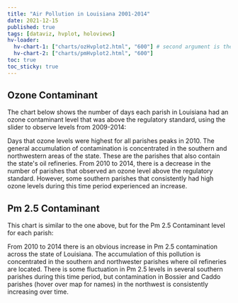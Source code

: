 ```yaml
---
title: "Air Pollution in Louisiana 2001-2014"
date: 2021-12-15
published: true
tags: [dataviz, hvplot, holoviews]
hv-loader:
  hv-chart-1: ["charts/ozHvplot2.html", "600"] # second argument is the height
  hv-chart-2: ["charts/pmHvplot2.html", "600"]
toc: true
toc_sticky: true
---
```


## Ozone Contaminant

The chart below shows the number of days each parish in Louisiana had an ozone contaminant level that was above the regulatory standard, using the slider to observe levels from 2009-2014:

<div id="hv-chart-1"></div>

Days that ozone levels were highest for all parishes peaks in 2010. The general accumulation of contamination is concentrated in the southern and northwestern areas of the state. These are the parishes that also contain the state's oil refineries. From 2010 to 2014, there is a decrease in the number of parishes that observed an ozone level above the regulatory standard. However, some southern parishes that consistently had high ozone levels during this time period experienced an increase.

## Pm 2.5 Contaminant

This chart is similar to the one above, but for the Pm 2.5 Contaminant level for each parish:

<div id="hv-chart-2"></div>

From 2010 to 2014 there is an obvious increase in Pm 2.5 contamination across the state of Louisiana. The accumulation of this pollution is concentrated in the southern and northwester parishes where oil refineries are located. There is some fluctuation in Pm 2.5 levels in several southern parishes during this time period, but contamination in Bossier and Caddo parishes (hover over map for names) in the northwest is consistently increasing over time.
